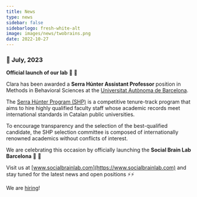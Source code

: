 ```yaml
---
title: News
type: news
sidebar: false
sidebarlogo: fresh-white-alt
image: images/news/twobrains.png
date: 2022-10-27
---
```



### 📌 July, 2023


**Official launch of our lab** 🚀 🚀 

Clara has been awarded a **Serra Húnter Assistant Professor** position in Methods in Behavioral Sciences at the [Universitat Autònoma de Barcelona](https://www.uab.cat/es/psicobiologia-metodologia-ciencias-salud).

The [Serra Húnter Program (SHP)](https://serrahunter.gencat.cat/en/inici/) is a competitive tenure-track program that aims to hire highly qualified faculty staff whose academic records meet international standards in Catalan public universities. 

To encourage transparency and the selection of the best-qualified candidate, the SHP selection committee is composed of internationally renowned academics without conflicts of interest.

We are celebrating this occasion by officially launching the **Social Brain Lab Barcelona** 🎉 🎉 

Visit us at [www.socialbrainlab.com](https://www.socialbrainlab.com) and stay tuned for the latest news and open positions ⚡⚡ 

We are [hiring](https://socialbrainlab.com/joinus/)!

